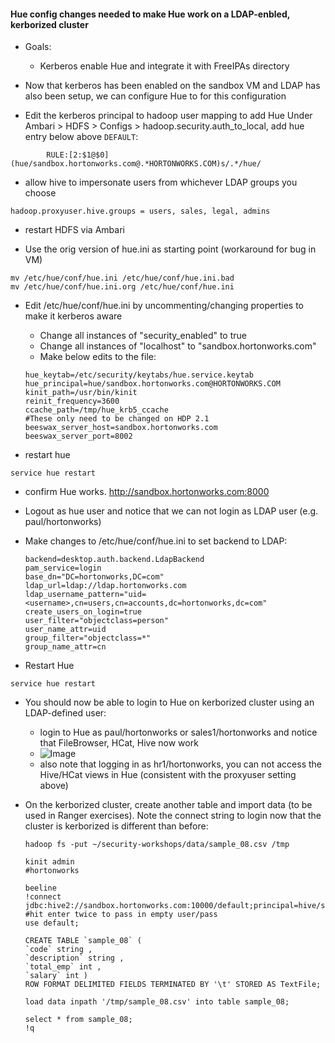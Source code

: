 #### Hue config changes needed to make Hue work on a LDAP-enbled, kerborized cluster

- Goals: 
  - Kerberos enable Hue and integrate it with FreeIPAs directory

- Now that kerberos has been enabled on the sandbox VM and LDAP has also been setup, we can configure Hue to for this configuration
   
-  Edit the kerberos principal to hadoop user mapping to add Hue
Under Ambari > HDFS > Configs > hadoop.security.auth_to_local, add hue entry below above ```DEFAULT```:
```
        RULE:[2:$1@$0](hue/sandbox.hortonworks.com@.*HORTONWORKS.COM)s/.*/hue/        
```

- allow hive to impersonate users from whichever LDAP groups you choose
```
hadoop.proxyuser.hive.groups = users, sales, legal, admins
```
- restart HDFS via Ambari

- Use the orig version of hue.ini as starting point (workaround for bug in VM)
```
mv /etc/hue/conf/hue.ini /etc/hue/conf/hue.ini.bad
mv /etc/hue/conf/hue.ini.org /etc/hue/conf/hue.ini
```

- Edit /etc/hue/conf/hue.ini by uncommenting/changing properties to make it kerberos aware
	- Change all instances of "security_enabled" to true
	- Change all instances of "localhost" to "sandbox.hortonworks.com" 
	- Make below edits to the file:
	```	
	hue_keytab=/etc/security/keytabs/hue.service.keytab
	hue_principal=hue/sandbox.hortonworks.com@HORTONWORKS.COM
	kinit_path=/usr/bin/kinit
	reinit_frequency=3600
	ccache_path=/tmp/hue_krb5_ccache	
	#These only need to be changed on HDP 2.1
	beeswax_server_host=sandbox.hortonworks.com
	beeswax_server_port=8002
	```
	
- restart hue
```
service hue restart
```

- confirm Hue works. 
http://sandbox.hortonworks.com:8000     
   
- Logout as hue user and notice that we can not login as LDAP user (e.g. paul/hortonworks)

- Make changes to /etc/hue/conf/hue.ini to set backend to LDAP:
    ```
	backend=desktop.auth.backend.LdapBackend
	pam_service=login
	base_dn="DC=hortonworks,DC=com"
	ldap_url=ldap://ldap.hortonworks.com
	ldap_username_pattern="uid=<username>,cn=users,cn=accounts,dc=hortonworks,dc=com"
	create_users_on_login=true
	user_filter="objectclass=person"
	user_name_attr=uid
	group_filter="objectclass=*"
	group_name_attr=cn
	```
	
- Restart Hue
```
service hue restart
```

- You should now be able to login to Hue on kerborized cluster using an LDAP-defined user:
  - login to Hue as paul/hortonworks or sales1/hortonworks and notice that FileBrowser, HCat, Hive now work
  - ![Image](../master/screenshots/Hue-loginas-LDAP.png?raw=true)
  - also note that logging in as hr1/hortonworks, you can not access the Hive/HCat views in Hue (consistent with the proxyuser setting above)

- On the kerborized cluster, create another table and import data (to be used in Ranger exercises). Note the connect string to login now that the cluster is kerborized is different than before:
  
  ```
  hadoop fs -put ~/security-workshops/data/sample_08.csv /tmp
   
  kinit admin
  #hortonworks

  beeline
  !connect jdbc:hive2://sandbox.hortonworks.com:10000/default;principal=hive/sandbox.hortonworks.com@HORTONWORKS.COM
  #hit enter twice to pass in empty user/pass
  use default;

  CREATE TABLE `sample_08` (
  `code` string ,
  `description` string ,  
  `total_emp` int ,  
  `salary` int )
  ROW FORMAT DELIMITED FIELDS TERMINATED BY '\t' STORED AS TextFile;
  
  load data inpath '/tmp/sample_08.csv' into table sample_08;
  
  select * from sample_08;
  !q
  ```  
  
